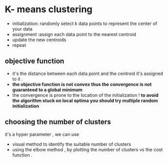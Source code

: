 # K- means clustering 

- initialization: randomly select k data points to represent the center of your data 
- assignment :assign each data point to the nearest centroid 
- update the new centroids 
- repeat
## objective function 
- it's the distance between each data point and the centroid it's assigned to it .
- __the objective function is not convex thus the convergence is not guaranteed to a global minimum__ 
- the convergence is prone to the location of the initialization ! __to avoid the algorithm stuck on local optima you should try multiple random initialization__
 
 
## choosing the  number of clusters 
it's a hyper parameter  , we can use 
- visual method to identify the suitable number of clusters 
- using the elbow method , by plotting the number of clusters vs the cost function .
